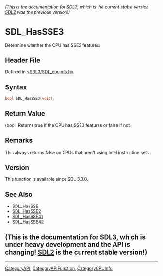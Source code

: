 ###### (This is the documentation for SDL3, which is the current stable version. [SDL2](https://wiki.libsdl.org/SDL2/) was the previous version!)
# SDL_HasSSE3

Determine whether the CPU has SSE3 features.

## Header File

Defined in [<SDL3/SDL_cpuinfo.h>](https://github.com/libsdl-org/SDL/blob/main/include/SDL3/SDL_cpuinfo.h)

## Syntax

```c
bool SDL_HasSSE3(void);
```

## Return Value

(bool) Returns true if the CPU has SSE3 features or false if not.

## Remarks

This always returns false on CPUs that aren't using Intel instruction sets.

## Version

This function is available since SDL 3.0.0.

## See Also

- [SDL_HasSSE](SDL_HasSSE)
- [SDL_HasSSE2](SDL_HasSSE2)
- [SDL_HasSSE41](SDL_HasSSE41)
- [SDL_HasSSE42](SDL_HasSSE42)


## (This is the documentation for SDL3, which is under heavy development and the API is changing! [SDL2](https://wiki.libsdl.org/SDL2/) is the current stable version!)



----
[CategoryAPI](CategoryAPI), [CategoryAPIFunction](CategoryAPIFunction), [CategoryCPUInfo](CategoryCPUInfo)

